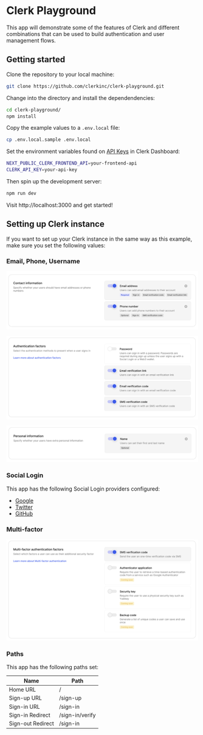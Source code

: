 # Clerk Playground

This app will demonstrate some of the features of Clerk and different combinations that can be used to build authentication and user management flows.

## Getting started

Clone the repository to your local machine:

```sh
git clone https://github.com/clerkinc/clerk-playground.git
```

Change into the directory and install the dependendencies:

```sh
cd clerk-playground/
npm install
```

Copy the example values to a `.env.local` file:

```sh
cp .env.local.sample .env.local
```

Set the environment variables found on [API Keys](https://dashboard.clerk.dev/last-active?path=api-keys) in Clerk Dashboard:

```sh
NEXT_PUBLIC_CLERK_FRONTEND_API=your-frontend-api
CLERK_API_KEY=your-api-key
```

Then spin up the development server:

```sh
npm run dev
```

Visit http://localhost:3000 and get started!

## Setting up Clerk instance

If you want to set up your Clerk instance in the same way as this example, make sure you set the following values:

### Email, Phone, Username

![Contact information](./docs/contact-information.png)

![Authentication factors](./docs/authentication-factors.png)

![Personal information](./docs/personal-information.png)

### Social Login

This app has the following Social Login providers configured:

- [Google](https://clerk.dev/docs/authentication/social-login-with-google?utm_source=github&utm_medium=clerk_playground)
- [Twitter](https://clerk.dev/docs/authentication/social-login-with-twitter?utm_source=github&utm_medium=clerk_playground)
- [GitHub](https://clerk.dev/docs/authentication/social-login-with-github?utm_source=github&utm_medium=clerk_playground)

### Multi-factor

![Multifactor authentication](./docs/multifactor-authentication.png)

### Paths

This app has the following paths set:

| Name              | Path            |
| ----------------- | --------------- |
| Home URL          | /               |
| Sign-up URL       | /sign-up        |
| Sign-in URL       | /sign-in        |
| Sign-in Redirect  | /sign-in/verify |
| Sign-out Redirect | /sign-in        |
